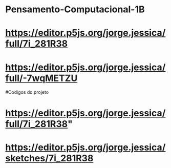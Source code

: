 # Pensamento-Computacional-1B
# https://editor.p5js.org/jorge.jessica/full/7i_281R38
# https://editor.p5js.org/jorge.jessica/full/-7wqMETZU
#Codigos do projeto
# https://editor.p5js.org/jorge.jessica/full/7i_281R38"
# https://editor.p5js.org/jorge.jessica/sketches/7i_281R38
